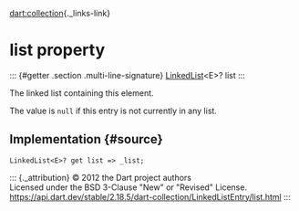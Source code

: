 [dart:collection](../../dart-collection/dart-collection-library){._links-link}

list property
=============

::: {#getter .section .multi-line-signature}
[LinkedList](../linkedlist-class)\<E\>? list
:::

The linked list containing this element.

The value is `null` if this entry is not currently in any list.

Implementation {#source}
--------------

``` {.language-dart data-language="dart"}
LinkedList<E>? get list => _list;
```

::: {._attribution}
© 2012 the Dart project authors\
Licensed under the BSD 3-Clause \"New\" or \"Revised\" License.\
<https://api.dart.dev/stable/2.18.5/dart-collection/LinkedListEntry/list.html>
:::
